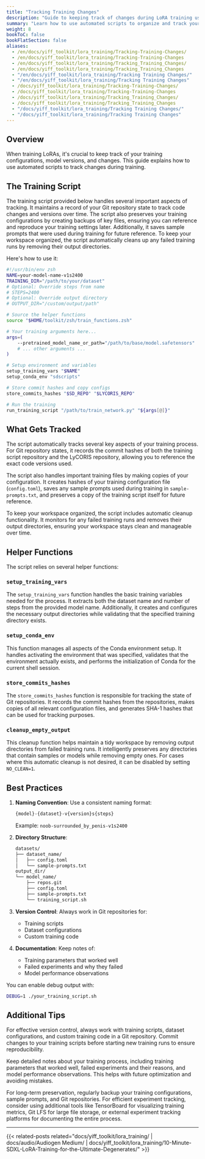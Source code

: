 ```yaml
---
title: "Tracking Training Changes"
description: "Guide to keeping track of changes during LoRA training using automated scripts"
summary: "Learn how to use automated scripts to organize and track your LoRA training process, including managing model versions, backing up configurations, and maintaining clean training workspaces."
weight: 8
bookToC: false
bookFlatSection: false
aliases:
  - /en/docs/yiff_toolkit/lora_training/Tracking-Training-Changes/
  - /en/docs/yiff_toolkit/lora_training/Tracking-Training-Changes
  - /en/docs/yiff_toolkit/lora_training/Tracking_Training_Changes/
  - /en/docs/yiff_toolkit/lora_training/Tracking_Training_Changes
  - "/en/docs/yiff_toolkit/lora_training/Tracking Training Changes/"
  - "/en/docs/yiff_toolkit/lora_training/Tracking Training Changes"
  - /docs/yiff_toolkit/lora_training/Tracking-Training-Changes/
  - /docs/yiff_toolkit/lora_training/Tracking-Training-Changes
  - /docs/yiff_toolkit/lora_training/Tracking_Training_Changes/
  - /docs/yiff_toolkit/lora_training/Tracking_Training_Changes
  - "/docs/yiff_toolkit/lora_training/Tracking Training Changes/"
  - "/docs/yiff_toolkit/lora_training/Tracking Training Changes"
---
```


## Overview

When training LoRAs, it's crucial to keep track of your training configurations, model versions, and changes. This guide explains how to use automated scripts to track changes during training.

## The Training Script

The training script provided below handles several important aspects of tracking. It maintains a record of your Git repository state to track code changes and versions over time. The script also preserves your training configurations by creating backups of key files, ensuring you can reference and reproduce your training settings later. Additionally, it saves sample prompts that were used during training for future reference. To keep your workspace organized, the script automatically cleans up any failed training runs by removing their output directories.

Here's how to use it:

```zsh
#!/usr/bin/env zsh
NAME=your-model-name-v1s2400
TRAINING_DIR="/path/to/your/dataset"
# Optional: Override steps from name
# STEPS=2400
# Optional: Override output directory
# OUTPUT_DIR="/custom/output/path"

# Source the helper functions
source "$HOME/toolkit/zsh/train_functions.zsh"

# Your training arguments here...
args=(
    --pretrained_model_name_or_path="/path/to/base/model.safetensors"
    # ... other arguments ...
)

# Setup environment and variables
setup_training_vars "$NAME"
setup_conda_env "sdscripts"

# Store commit hashes and copy configs
store_commits_hashes "$SD_REPO" "$LYCORIS_REPO"

# Run the training
run_training_script "/path/to/train_network.py" "${args[@]}"
```

## What Gets Tracked

The script automatically tracks several key aspects of your training process. For Git repository states, it records the commit hashes of both the training script repository and the LyCORIS repository, allowing you to reference the exact code versions used.

The script also handles important training files by making copies of your configuration. It creates hashes of your training configuration file (`config.toml`), saves any sample prompts used during training in `sample-prompts.txt`, and preserves a copy of the training script itself for future reference.

To keep your workspace organized, the script includes automatic cleanup functionality. It monitors for any failed training runs and removes their output directories, ensuring your workspace stays clean and manageable over time.

## Helper Functions

The script relies on several helper functions:

### `setup_training_vars`

The `setup_training_vars` function handles the basic training variables needed for the process. It extracts both the dataset name and number of steps from the provided model name. Additionally, it creates and configures the necessary output directories while validating that the specified training directory exists.

### `setup_conda_env`

This function manages all aspects of the Conda environment setup. It handles activating the environment that was specified, validates that the environment actually exists, and performs the initialization of Conda for the current shell session.

### `store_commits_hashes`

The `store_commits_hashes` function is responsible for tracking the state of Git repositories. It records the commit hashes from the repositories, makes copies of all relevant configuration files, and generates SHA-1 hashes that can be used for tracking purposes.

### `cleanup_empty_output`

This cleanup function helps maintain a tidy workspace by removing output directories from failed training runs. It intelligently preserves any directories that contain samples or models while removing empty ones. For cases where this automatic cleanup is not desired, it can be disabled by setting `NO_CLEAN=1`.

## Best Practices

1. **Naming Convention**: Use a consistent naming format:

   ```bash
   {model}-{dataset}-v{version}s{steps}
   ```

   Example: `noob-surrounded_by_penis-v1s2400`

2. **Directory Structure**:

   ```bash
   datasets/
   ├── dataset_name/
   │   ├── config.toml
   │   └── sample-prompts.txt
   output_dir/
   └── model_name/
       ├── repos.git
       ├── config.toml
       ├── sample-prompts.txt
       └── training_script.sh
   ```

3. **Version Control**: Always work in Git repositories for:
   - Training scripts
   - Dataset configurations
   - Custom training code

4. **Documentation**: Keep notes of:
   - Training parameters that worked well
   - Failed experiments and why they failed
   - Model performance observations

You can enable debug output with:

```bash
DEBUG=1 ./your_training_script.sh
```

## Additional Tips

For effective version control, always work with training scripts, dataset configurations, and custom training code in a Git repository. Commit changes to your training scripts before starting new training runs to ensure reproducibility.

Keep detailed notes about your training process, including training parameters that worked well, failed experiments and their reasons, and model performance observations. This helps with future optimization and avoiding mistakes.

For long-term preservation, regularly backup your training configurations, sample prompts, and Git repositories. For efficient experiment tracking, consider using additional tools like TensorBoard for visualizing training metrics, Git LFS for large file storage, or external experiment tracking platforms for documenting the entire process.

---

{{< related-posts related="docs/yiff_toolkit/lora_training/ | docs/audio/Audiogen Medium/ | docs/yiff_toolkit/lora_training/10-Minute-SDXL-LoRA-Training-for-the-Ultimate-Degenerates/" >}}
